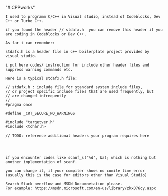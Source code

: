 "# CPPworks" 

	I used to programm C/C++ in Visual studio, instead of Codeblocks, Dev C++ or Turbo C++.
	
	if you found the header // stdafx.h  you can remove this header if you are coding in Codeblocks or Dev C++.
	
	As far i can remember:
	
	stdafx.h is a header file in c++ boilerplate project provided by visual studio.
	
	i put here codes/ instruction for include other header files and suppress warning commands etc.
	
	Here is a typical stdafx.h file:
	
	// stdafx.h : include file for standard system include files,
	// or project specific include files that are used frequently, but
	// are changed infrequently
	//
	#pragma once

	#define _CRT_SECURE_NO_WARNINGS

	#include "targetver.h"
	#include <tchar.h>

	// TODO: reference additional headers your program requires here
	
	
	
	
	if you encounter codes like scanf_s("%d", &a); which is nothing but another implementation of scanf.
	
	you can change it, if your compiler shows no comile time error (usually this is the case for editors other than Visual Studio)
	
	Search Stack overflow and MSDN Documnetation please.
	For example: https://msdn.microsoft.com/en-us/library/zkx076cy.aspx
	
	
	
	
	

